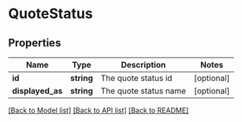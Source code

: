 # QuoteStatus

## Properties
Name | Type | Description | Notes
------------ | ------------- | ------------- | -------------
**id** | **string** | The quote status id | [optional] 
**displayed_as** | **string** | The quote status name | [optional] 

[[Back to Model list]](../README.md#documentation-for-models) [[Back to API list]](../README.md#documentation-for-api-endpoints) [[Back to README]](../README.md)


